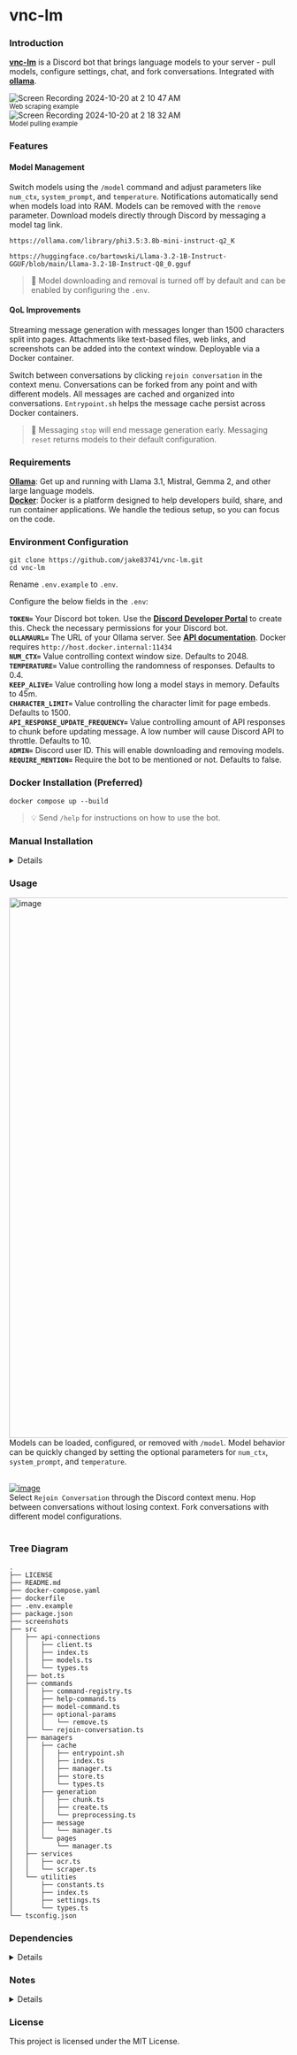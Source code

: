 # vnc-lm

### Introduction
[**vnc-lm**](https://github.com/jake83741/vnc-lm) is a Discord bot that brings language models to your server - pull models, configure settings, chat, and fork conversations. Integrated with [**ollama**](https://github.com/ollama/ollama).

![Screen Recording 2024-10-20 at 2 10 47 AM](https://github.com/user-attachments/assets/bd4eadaa-f1e5-4c06-975e-33ed74fd7de1)
<br> <sup>Web scraping example</sup>
<br>
![Screen Recording 2024-10-20 at 2 18 32 AM](https://github.com/user-attachments/assets/283c51ea-ad05-4a20-8cf1-c3a241b8e6e8)
<br> <sup>Model pulling example</sup>

### Features
#### Model Management
Switch models using the `/model` command and adjust parameters like `num_ctx`, `system_prompt`, and `temperature`. Notifications automatically send when models load into RAM. Models can be removed with the `remove` parameter. Download models directly through Discord by messaging a model tag link.

```
https://ollama.com/library/phi3.5:3.8b-mini-instruct-q2_K
```

```
https://huggingface.co/bartowski/Llama-3.2-1B-Instruct-GGUF/blob/main/Llama-3.2-1B-Instruct-Q8_0.gguf
```

> 🚧 Model downloading and removal is turned off by default and can be enabled by configuring the `.env`. 
 
#### QoL Improvements
Streaming message generation with messages longer than 1500 characters split into pages. Attachments like text-based files, web links, and screenshots can be added into the context window. Deployable via a Docker container.

Switch between conversations by clicking `rejoin conversation` in the context menu. Conversations can be forked from any point and with different models. All messages are cached and organized into conversations. `Entrypoint.sh` helps the message cache persist across Docker containers. 

> 🚥 Messaging `stop` will end message generation early. Messaging `reset` returns models to their default configuration.

### Requirements 
[**Ollama**](https://github.com/ollama/ollama): Get up and running with Llama 3.1, Mistral, Gemma 2, and other large language models. <br>
[**Docker**](https://www.docker.com/): Docker is a platform designed to help developers build, share, and run container applications. We handle the tedious setup, so you can focus on the code.

### Environment Configuration
```
git clone https://github.com/jake83741/vnc-lm.git
cd vnc-lm
```

Rename `.env.example` to `.env`.

Configure the below fields in the `.env`: 

**`TOKEN=`** Your Discord bot token. Use the [**Discord Developer Portal**](https://discord.com/developers/applications/) to create this. Check the necessary permissions for your Discord bot.<br>
**`OLLAMAURL=`** The URL of your Ollama server. See [**API documentation**](https://github.com/ollama/ollama/blob/main/docs/api.md#request). Docker requires `http://host.docker.internal:11434`<br>
**`NUM_CTX=`** Value controlling context window size. Defaults to 2048.<br>
**`TEMPERATURE=`** Value controlling the randomness of responses. Defaults to 0.4.<br>
**`KEEP_ALIVE=`** Value controlling how long a model stays in memory. Defaults to 45m.<br>
**`CHARACTER_LIMIT=`** Value controlling the character limit for page embeds. Defaults to 1500.<br>
**`API_RESPONSE_UPDATE_FREQUENCY=`** Value controlling amount of API responses to chunk before updating message. A low number will cause Discord API to throttle. Defaults to 10.<br>
**`ADMIN=`** Discord user ID. This will enable downloading and removing models.<br>
**`REQUIRE_MENTION=`** Require the bot to be mentioned or not. Defaults to false.<br>

### Docker Installation (Preferred)
```
docker compose up --build
```

> 💡 Send `/help` for instructions on how to use the bot.

### Manual Installation
<details>
<br>

 ```
npm install
npm run build
npm start
 ```
</details>

### Usage

[<img width="977" alt="image" src="https://github.com/user-attachments/assets/38e254cc-b6b5-4de1-b3a9-59176e133e09">
](https://github.com/jake83741/vnc-lm/blob/main/imgs/366593695-38e254cc-b6b5-4de1-b3a9-59176e133e09.png?raw=true)
<br> 
Models can be loaded, configured, or removed with `/model`.  Model behavior can be quickly changed by setting the optional parameters for `num_ctx`, `system_prompt`, and `temperature`. 
<br>
<br>


[![image](https://github.com/user-attachments/assets/7f629653-48ff-46f8-9ee9-ed306cceea55)
](https://github.com/jake83741/vnc-lm/blob/main/imgs/365389934-7f629653-48ff-46f8-9ee9-ed306cceea55.png?raw=true)
<br> 
Select `Rejoin Conversation` through the Discord context menu. Hop between conversations without losing context. Fork conversations with different model configurations.
<br>
<br>


### Tree Diagram
```console
.
├── LICENSE
├── README.md
├── docker-compose.yaml
├── dockerfile
├── .env.example
├── package.json
├── screenshots
├── src
│   ├── api-connections
│   │   ├── client.ts
│   │   ├── index.ts
│   │   ├── models.ts
│   │   └── types.ts
│   ├── bot.ts
│   ├── commands
│   │   ├── command-registry.ts
│   │   ├── help-command.ts
│   │   ├── model-command.ts
│   │   ├── optional-params
│   │   │   └── remove.ts
│   │   └── rejoin-conversation.ts
│   ├── managers
│   │   ├── cache
│   │   │   ├── entrypoint.sh
│   │   │   ├── index.ts
│   │   │   ├── manager.ts
│   │   │   ├── store.ts
│   │   │   └── types.ts
│   │   ├── generation
│   │   │   ├── chunk.ts
│   │   │   ├── create.ts
│   │   │   └── preprocessing.ts
│   │   ├── message
│   │   │   └── manager.ts
│   │   └── pages
│   │       └── manager.ts
│   ├── services
│   │   ├── ocr.ts
│   │   └── scraper.ts
│   └── utilities
│       ├── constants.ts
│       ├── index.ts
│       ├── settings.ts
│       └── types.ts
└── tsconfig.json
```

### Dependencies
<details>
<br>
 
1. [**Axios**](https://github.com/axios/axios): Promise based HTTP client for the browser and node.js.
2. [**Discord.js**](https://github.com/discordjs/discord.js): A powerful JavaScript library for interacting with the Discord API.
3. [**dotenv**](https://github.com/motdotla/dotenv): Loads environment variables from .env for nodejs projects.
4. [**tesseract.js**](https://github.com/naptha/tesseract.js): A javascript library that gets words in almost any language out of images.
5. [**jsdom**](https://github.com/jsdom/jsdom): A JavaScript implementation of various web standards, for use with Node.js
6. [**readbility**](https://github.com/mozilla/readability): A standalone version of the readability lib

</details>

### Notes
<details>
<br>

1. Attachments with large amounts of text require a higher `num_ctx` value to work properly.
2. The bot uses OCR to scrape text from screenshots. It does not support multi-modal models currently. 

</details>

### License
This project is licensed under the MIT License.
